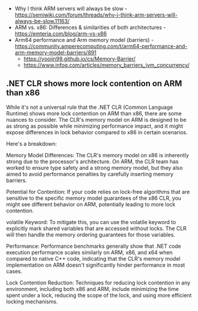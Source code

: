 * Why I think ARM servers will always be slow - https://semiwiki.com/forum/threads/why-i-think-arm-servers-will-always-be-slow.11163/
* ARM vs. x86: Differences & similarities of both architectures - https://emteria.com/blog/arm-vs-x86
* Arm64 performance and Arm memory model (barriers) - https://community.amperecomputing.com/t/arm64-performance-and-arm-memory-model-barriers/891
  * https://yoojin99.github.io/cs/Memory-Barrier/
  * https://www.infoq.com/articles/memory_barriers_jvm_concurrency/


## .NET CLR shows more lock contention on ARM than x86 ##

While it's not a universal rule that the .NET CLR (Common Language Runtime) shows more lock contention on ARM than x86, there are some nuances to consider. The CLR's memory model on ARM is designed to be as strong as possible while minimizing performance impact, and it might expose differences in lock behavior compared to x86 in certain scenarios. 

Here's a breakdown:

Memory Model Differences:
The CLR's memory model on x86 is inherently strong due to the processor's architecture. On ARM, the CLR team has worked to ensure type safety and a strong memory model, but they also aimed to avoid performance penalties by carefully inserting memory barriers. 

Potential for Contention:
If your code relies on lock-free algorithms that are sensitive to the specific memory model guarantees of the x86 CLR, you might see different behavior on ARM, potentially leading to more lock contention. 

volatile Keyword:
To mitigate this, you can use the volatile keyword to explicitly mark shared variables that are accessed without locks. The CLR will then handle the memory ordering guarantees for those variables. 

Performance:
Performance benchmarks generally show that .NET code execution performance scales similarly on ARM, x86, and x64 when compared to native C++ code, indicating that the CLR's memory model implementation on ARM doesn't significantly hinder performance in most cases. 

Lock Contention Reduction:
Techniques for reducing lock contention in any environment, including both x86 and ARM, include minimizing the time spent under a lock, reducing the scope of the lock, and using more efficient locking mechanisms. 
